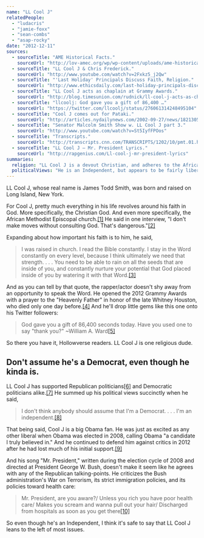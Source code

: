 ```yaml
---
name: "LL Cool J"
relatedPeople:
  - "ludacris"
  - "jamie-foxx"
  - "sean-combs"
  - "asap-rocky"
date: "2012-12-11"
sources:
  - sourceTitle: "AME Historical Facts."
    sourceUrl: "http://lov-amec.org/wp/wp-content/uploads/ame-historical-facts.pdf"
  - sourceTitle: "LL Cool J & Chris Frederick."
    sourceUrl: "http://www.youtube.com/watch?v=2Fxkz5_j2Qw"
  - sourceTitle: "'Last Holiday' Principals Discuss Faith, Religion."
    sourceUrl: "http://www.ethicsdaily.com/last-holiday-principals-discuss-faith-religion-cms-6831"
  - sourceTitle: "LL Cool J acts as chaplain at Grammy Awards."
    sourceUrl: "http://blog.timesunion.com/rudnick/ll-cool-j-acts-as-chaplain-at-grammys/2593/"
  - sourceTitle: "llcoolj: God gave you a gift of 86,400 …"
    sourceUrl: "https://twitter.com/llcoolj/status/276061314248495104"
  - sourceTitle: "Cool J comes out for Pataki."
    sourceUrl: "http://articles.nydailynews.com/2002-09-27/news/18213058_1_pataki-terror-attacks-karenna-gore-schiff"
  - sourceTitle: "Senator Malcolm Smith Show w. LL Cool J part 3."
    sourceUrl: "http://www.youtube.com/watch?v=St5IyfFPOos"
  - sourceTitle: "Transcripts."
    sourceUrl: "http://transcripts.cnn.com/TRANSCRIPTS/1202/10/pmt.01.html"
  - sourceTitle: "LL Cool J – Mr. President Lyrics."
    sourceUrl: "http://rapgenius.com/Ll-cool-j-mr-president-lyrics"
summaries:
  religion: "LL Cool J is a devout Christian, and adheres to the African Methodist Episcopal Church."
  politicalViews: "He is an Independent, but appears to be fairly liberal."
---
```


LL Cool J, whose real name is James Todd Smith, was born and raised on Long Island, New York.

For Cool J, pretty much everything in his life revolves around his faith in God. More specifically, the Christian God. And even more specifically, the African Methodist Episcopal church.<a class="source-citation" href="#http%3A%2F%2Flov-amec.org%2Fwp%2Fwp-content%2Fuploads%2Fame-historical-facts.pdf" title="AME Historical Facts.">[1]</a> He said in one interview, "I don't make moves without consulting God. That's dangerous."<a class="source-citation" href="#http%3A%2F%2Fwww.youtube.com%2Fwatch%3Fv%3D2Fxkz5_j2Qw" title="LL Cool J &amp; Chris Frederick.">[2]</a>

Expanding about how important his faith is to him, he said,

>I was raised in church. I read the Bible constantly. I stay in the Word constantly on every level, because I think ultimately we need that strength. . . . You need to be able to rain on all the seeds that are inside of you, and constantly nurture your potential that God placed inside of you by watering it with that Word.<a class="source-citation" href="#http%3A%2F%2Fwww.ethicsdaily.com%2Flast-holiday-principals-discuss-faith-religion-cms-6831" title="&apos;Last Holiday&apos; Principals Discuss Faith, Religion.">[3]</a>

And as you can tell by that quote, the rapper/actor doesn't shy away from an opportunity to speak the Word. He opened the 2012 Grammy Awards with a prayer to the "Heavenly Father" in honor of the late Whitney Houston, who died only one day before.<a class="source-citation" href="#http%3A%2F%2Fblog.timesunion.com%2Frudnick%2Fll-cool-j-acts-as-chaplain-at-grammys%2F2593%2F" title="LL Cool J acts as chaplain at Grammy Awards.">[4]</a> And he'll drop little gems like this one onto his Twitter followers:

>God gave you a gift of 86,400 seconds today. Have you used one to say "thank you?" ~William A. Ward<a class="source-citation" href="#https%3A%2F%2Ftwitter.com%2Fllcoolj%2Fstatus%2F276061314248495104" title="llcoolj: God gave you a gift of 86,400 …">[5]</a>

So there you have it, Hollowverse readers. LL Cool J is one religious dude.


## Don't assume he's a Democrat, even though he kinda is.

LL Cool J has supported Republican politicians<a class="source-citation" href="#http%3A%2F%2Farticles.nydailynews.com%2F2002-09-27%2Fnews%2F18213058_1_pataki-terror-attacks-karenna-gore-schiff" title="Cool J comes out for Pataki.">[6]</a> and Democratic politicians alike.<a class="source-citation" href="#http%3A%2F%2Fwww.youtube.com%2Fwatch%3Fv%3DSt5IyfFPOos" title="Senator Malcolm Smith Show w. LL Cool J part 3.">[7]</a> He summed up his political views succinctly when he said,

>I don't think anybody should assume that I'm a Democrat. . . . I'm an independent.<a class="source-citation" href="#http%3A%2F%2Ftranscripts.cnn.com%2FTRANSCRIPTS%2F1202%2F10%2Fpmt.01.html" title="Transcripts.">[8]</a>

That being said, Cool J is a big Obama fan. He was just as excited as any other liberal when Obama was elected in 2008, calling Obama "a candidate I truly believed in." And he continued to defend him against critics in 2012 after he had lost much of his initial support.<a class="source-citation" href="#http%3A%2F%2Ftranscripts.cnn.com%2FTRANSCRIPTS%2F1202%2F10%2Fpmt.01.html" title="Transcripts.">[9]</a>

And his song "Mr. President," written during the election cycle of 2008 and directed at President George W. Bush, doesn't make it seem like he agrees with any of the Republican talking-points. He criticizes the Bush administration's War on Terrorism, its strict immigration policies, and its policies toward health care:

>Mr. President, are you aware?/ Unless you rich you have poor health care/ Makes you scream and wanna pull out your hair/ Discharged from hospitals as soon as you get there<a class="source-citation" href="#http%3A%2F%2Frapgenius.com%2FLl-cool-j-mr-president-lyrics" title="LL Cool J – Mr. President Lyrics.">[10]</a>

So even though he's an Independent, I think it's safe to say that LL Cool J leans to the left of most issues.